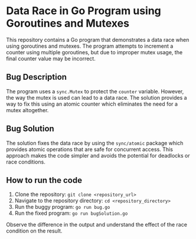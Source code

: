 # Data Race in Go Program using Goroutines and Mutexes

This repository contains a Go program that demonstrates a data race when using goroutines and mutexes. The program attempts to increment a counter using multiple goroutines, but due to improper mutex usage, the final counter value may be incorrect.

## Bug Description

The program uses a `sync.Mutex` to protect the `counter` variable. However, the way the mutex is used can lead to a data race. The solution provides a way to fix this using an atomic counter which eliminates the need for a mutex altogether. 

## Bug Solution

The solution fixes the data race by using the `sync/atomic` package which provides atomic operations that are safe for concurrent access. This approach makes the code simpler and avoids the potential for deadlocks or race conditions. 

## How to run the code

1. Clone the repository: `git clone <repository_url>`
2. Navigate to the repository directory: `cd <repository_directory>`
3. Run the buggy program: `go run bug.go`
4. Run the fixed program: `go run bugSolution.go`

Observe the difference in the output and understand the effect of the race condition on the result.